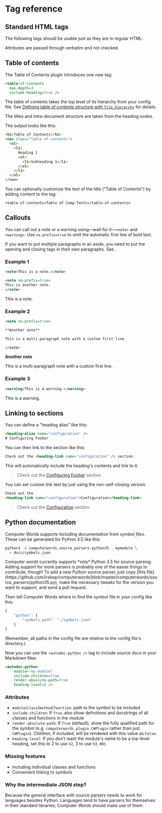 # Tag reference

## Standard HTML tags

The following tags should be usable just as they are in regular HTML:

<html-enumerate-all-tags />

Attributes are passed through verbatim and not checked.

## Table of contents

The Table of Contents plugin introduces one new tag:

```html
<table-of-contents
  max-depth=3
  include-heading=true />
```

The table of contents takes the top level of its hierarchy from your config
file. See
[Defining table of contents structure with `file_hierarchy`](configuration.html#Defining-table-of-contents-structure-with-file_hierarchy)
for details.

The titles and intra-document structure are taken from the heading nodes.

The output looks like this:

```html
<h1>Table of Contents</h1>
<nav class="table-of-contents">
  <ol>
    <li>
      Heading 1
      <ol>
        <li>Subheading 1</li>
      </ol>
    </li>
  </ol>
</nav>
```

You can optionally customize the text of the title ("Table of Contents") by
adding content to the tag:

```
<table-of-contents>Table of Comp-Tents</table-of-contents>
```

## Callouts

You can call out a note or a warning using—wait for it—`<note>` and
`<warning>`. Use `no-prefix=true` to omit the automatic first line of bold
text.

<warning>If you want to put multiple paragraphs in an aside, you need to put
the opening and closing tags in their own paragraphs. See
<heading-link name="parser-bugs" />.
</warning>

### Example 1

```html
<note>This is a note.</note>

<note no-prefix=true>
This is another note.
</note>
```

<note>This is a note.</note>

### Example 2

```html
<note no-prefix=true>

**Another note**

This is a multi-paragraph note with a custom first line.

</note>
```

<note no-prefix=true>

**Another note**

This is a multi-paragraph note with a custom first line.

</note>

### Example 3

```html
<warning>This is a warning.</warning>
```

<warning>This is a warning.</warning>

## Linking to sections

You can define a "heading alias" like this:

```html
<heading-alias name="configuration" />
# Configuring Foobar
```

You can then link to the section like this:

```html
Check out the <heading-link name="configuration" /> section.
```

This will automatically include the heading's contents and link to it:

> Check out the [Configuring Foobar](#not-a-real-link) section.

You can set custom link text by just using the non-self-closing version:

```html
Check out the
<heading-link name="configuration">Configuration</heading-link>
```

> Check out the [Configuration](#not-a-real-link) section.

## Python documentation

Computer Words supports including documentation from *symbol files*. These
can be generated for Python 3.5 like this:

```sh
python3 -m computerwords.source_parsers.python35 . mymodule \
  > docs/symbols.json
```

<note>
Computer words currently supports *only* Python 3.5 for source parsing. Adding
support for more parsers is probably one of the easier things to contribute,
though! To add a new Python source parser, just copy
[this file](https://github.com/irskep/computerwords/blob/master/computerwords/source_parsers/python35.py),
make the necessary tweaks for the version you want to support, and send a
pull request.
</note>

Then tell Computer Words where to find the symbol file in your config like
this:

```js
{
    "python": {
        "symbols_path": "./symbols.json"
    }
}
```

(Remember, all paths in the config file are relative to the config file's
directory.)

Now you can use the `<autodoc-python />` tag to include source docs in your
Markdown files:

```html
<autodoc-python 
    module="my.module"
    include-children=True
    render-absolute-path=True
    heading-level=2 />
```

### Attributes

* `module`/`class`/`method`/`function`: path to the symbol to be included
* `include-children`: If `True`, also show definitions and docstrings of all
  classes and functions in the module
* `render-absolute-path`: If `True` (default), show the fully qualified path
  for the symbol (e.g. `computerwords.plugin.CWPlugin` rather than just
  `CWPlugin`). Children, if included, will be rendered with this value as
  `False`.
* `heading-level`: If you don't want the module's name to be a top-level
  heading, set this to 2 to use `h2`, 3 to use `h3`, etc.

### Missing features

* Including individual classes and functions
* Convenient linking to symbols

### Why the intermediate JSON step?

Because the general interface with source parsers needs to work for languages
besides Python. Languages tend to have parsers for themselves in their standard
libraries; Computer Words should make use of them.
